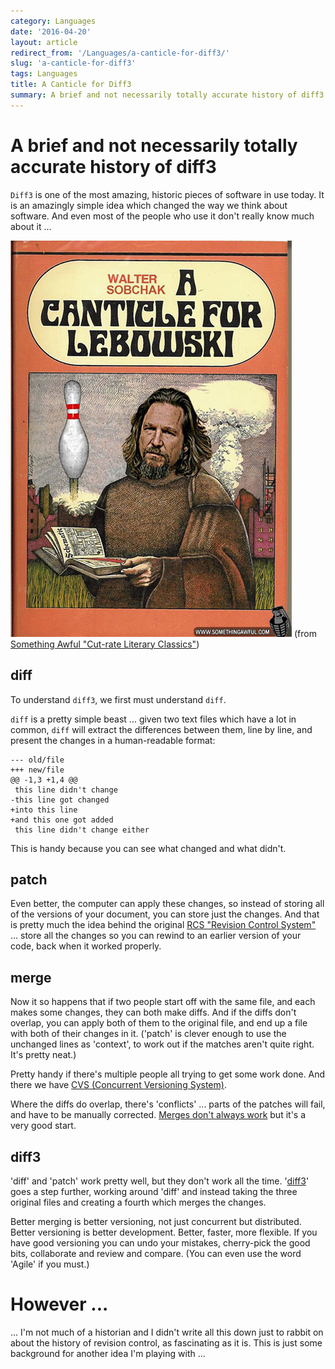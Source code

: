 ```yaml
---
category: Languages
date: '2016-04-20'
layout: article
redirect_from: '/Languages/a-canticle-for-diff3/'
slug: 'a-canticle-for-diff3'
tags: Languages
title: A Canticle for Diff3
summary: A brief and not necessarily totally accurate history of diff3
---
```


A brief and not necessarily totally accurate history of diff3
=============================================================

`Diff3` is one of the most amazing, historic pieces of software in use
today. It is an amazingly simple idea which changed the way we think
about software. And even most of the people who use it don't really know
much about it ...


![A Canticle for Lebowski](Canticle_Lebowski.jpg)
(from [Something Awful "Cut-rate Literary Classics"](https://www.somethingawful.com/photoshop-phriday/cutrate-literary-classics/6/))

diff
----

To understand `diff3`, we first must understand `diff`.

`diff` is a pretty simple beast ... given two text files which have a
lot in common, `diff` will extract the differences between them, line by
line, and present the changes in a human-readable format:

    --- old/file
    +++ new/file
    @@ -1,3 +1,4 @@
     this line didn't change
    -this line got changed
    +into this line
    +and this one got added
     this line didn't change either

This is handy because you can see what changed and what didn't.

patch
-----

Even better, the computer can apply these changes, so instead of storing
all of the versions of your document, you can store just the changes.
And that is pretty much the idea behind the original [RCS "Revision
Control System"](https://en.wikipedia.org/wiki/Revision_Control_System)
... store all the changes so you can rewind to an earlier version of
your code, back when it worked properly.

merge
-----

Now it so happens that if two people start off with the same file, and
each makes some changes, they can both make diffs. And if the diffs
don't overlap, you can apply both of them to the original file, and end
up a file with both of their changes in it. ('patch' is clever enough to
use the unchanged lines as 'context', to work out if the matches aren't
quite right. It's pretty neat.)

Pretty handy if there's multiple people all trying to get some work
done. And there we have [CVS (Concurrent Versioning
System)](https://en.wikipedia.org/wiki/Concurrent_Versions_System).

Where the diffs do overlap, there's 'conflicts' ... parts of the patches
will fail, and have to be manually corrected. [Merges don't always
work](/python/syntaxerror-keyword-argument-repeated/) but it's a very
good start.

diff3
-----

'diff' and 'patch' work pretty well, but they don't work all the time.
'[diff3](http://www.cis.upenn.edu/~bcpierce/papers/diff3-short.pdf)'
goes a step further, working around 'diff' and instead taking the three
original files and creating a fourth which merges the changes.

Better merging is better versioning, not just concurrent but
distributed. Better versioning is better development. Better, faster,
more flexible. If you have good versioning you can undo your mistakes,
cherry-pick the good bits, collaborate and review and compare. (You can
even use the word 'Agile' if you must.)

However ...
===========

... I'm not much of a historian and I didn't write all this down just to
rabbit on about the history of revision control, as fascinating as it
is. This is just some background for another idea I'm playing with ...
